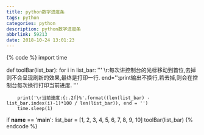 ```yaml
---
title: python数字进度条
tags: python
categories: python
description: python数字进度条
abbrlink: 59213
date: 2018-10-24 13:01:23
---
```


<!--more-->

{% code %}
import time


def toolBar(list_bar):
    for i in list_bar:
        '''
        \r:每次讲控制台的光标移动到首位,去掉则不会呈现刷新的效果,最终是打印一行.
        end='':print输出不换行,若去掉,则会在控制台每次换行打印当前进度.
        '''

        print('\r当前速度:{:.2f}%'.format((len(list_bar) - list_bar.index(i)-1)*100 / len(list_bar)), end = '')
        time.sleep(1)


if __name__ == '__main__':
    list_bar = [1, 2, 3, 4, 5, 6, 7, 8, 9, 10]
    toolBar(list_bar)
{% endcode %}